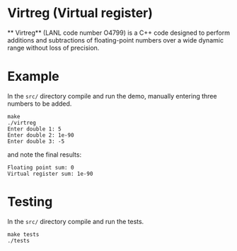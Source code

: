 # Virtreg (Virtual register)
** Virtreg** (LANL code number O4799) is a C++ code designed to perform
additions and subtractions of floating-point numbers over a wide dynamic
range without loss of precision.

# Example
In the `src/` directory compile and run the demo,
manually entering three numbers to be added.
```
make
./virtreg
Enter double 1: 5
Enter double 2: 1e-90
Enter double 3: -5
```
and note the final results:
```
Floating point sum: 0
Virtual register sum: 1e-90
```

# Testing
In the `src/` directory compile and run the tests.
```
make tests
./tests
```

